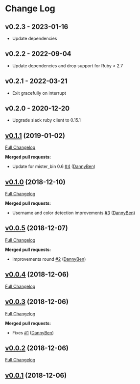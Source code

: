 Change Log
========================================

v0.2.3 - 2023-01-16
----------------------------------------

- Update dependencies


v0.2.2 - 2022-09-04
----------------------------------------

- Update dependencies and drop support for Ruby < 2.7


v0.2.1 - 2022-03-21
----------------------------------------

- Exit gracefully on interrupt


v0.2.0 - 2020-12-20
----------------------------------------

- Upgrade slack ruby client to 0.15.1


## [v0.1.1](https://github.com/DannyBen/slacktail/tree/v0.1.1) (2019-01-02)
[Full Changelog](https://github.com/DannyBen/slacktail/compare/v0.1.0...v0.1.1)

**Merged pull requests:**

- Update for mister\_bin 0.6 [\#4](https://github.com/DannyBen/slacktail/pull/4) ([DannyBen](https://github.com/DannyBen))

## [v0.1.0](https://github.com/DannyBen/slacktail/tree/v0.1.0) (2018-12-10)
[Full Changelog](https://github.com/DannyBen/slacktail/compare/v0.0.5...v0.1.0)

**Merged pull requests:**

- Username and color detection improvements [\#3](https://github.com/DannyBen/slacktail/pull/3) ([DannyBen](https://github.com/DannyBen))

## [v0.0.5](https://github.com/DannyBen/slacktail/tree/v0.0.5) (2018-12-07)
[Full Changelog](https://github.com/DannyBen/slacktail/compare/v0.0.4...v0.0.5)

**Merged pull requests:**

- Improvements round [\#2](https://github.com/DannyBen/slacktail/pull/2) ([DannyBen](https://github.com/DannyBen))

## [v0.0.4](https://github.com/DannyBen/slacktail/tree/v0.0.4) (2018-12-06)
[Full Changelog](https://github.com/DannyBen/slacktail/compare/v0.0.3...v0.0.4)

## [v0.0.3](https://github.com/DannyBen/slacktail/tree/v0.0.3) (2018-12-06)
[Full Changelog](https://github.com/DannyBen/slacktail/compare/v0.0.2...v0.0.3)

**Merged pull requests:**

- Fixes [\#1](https://github.com/DannyBen/slacktail/pull/1) ([DannyBen](https://github.com/DannyBen))

## [v0.0.2](https://github.com/DannyBen/slacktail/tree/v0.0.2) (2018-12-06)
[Full Changelog](https://github.com/DannyBen/slacktail/compare/v0.0.1...v0.0.2)

## [v0.0.1](https://github.com/DannyBen/slacktail/tree/v0.0.1) (2018-12-06)
